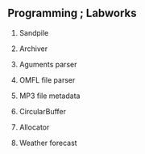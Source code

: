 ## Programming \; Labworks
1) Sandpile

2) Archiver

3) Aguments parser

4) OMFL file parser

5) MP3 file metadata

6) CircularBuffer

7) Allocator

8) Weather forecast
